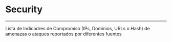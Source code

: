 # Security
-------
Lista de Indicadres de Compromiso (IPs, Dominios, URLs o Hash) de amenazas o ataques reportados por diferentes fuentes 
